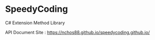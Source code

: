 # SpeedyCoding
C# Extension Method Library 

API Document Site : https://nchos88.github.io/speedycoding.github.io/
